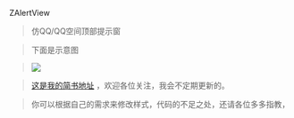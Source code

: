  ZAlertView

> 仿QQ/QQ空间顶部提示窗

> 下面是示意图

> ![](https://github.com/ZYiDa/ZAlertView/raw/master/ZAlertViewDemo.gif) 

> [这是我的简书地址](http://www.jianshu.com/u/cd395981b31d "谢谢访问")  ，欢迎各位关注，我会不定期更新的。

> 你可以根据自己的需求来修改样式，代码的不足之处，还请各位多多指教，
